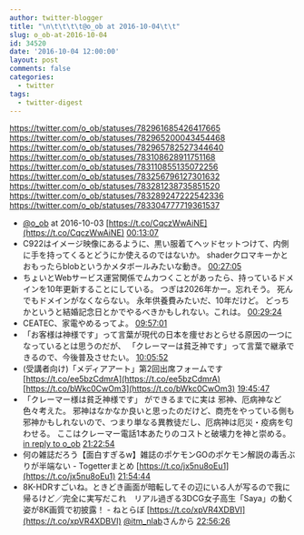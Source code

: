 ```yaml
---
author: twitter-blogger
title: "\n\t\t\t\t@o_ob at 2016-10-04\t\t"
slug: o_ob-at-2016-10-04
id: 34520
date: '2016-10-04 12:00:00'
layout: post
comments: false
categories:
  - twitter
tags:
  - twitter-digest
---
```


https://twitter.com/o_ob/statuses/782961685426417665 https://twitter.com/o_ob/statuses/782965200043454468 https://twitter.com/o_ob/statuses/782965782527344640 https://twitter.com/o_ob/statuses/783108628911751168 https://twitter.com/o_ob/statuses/783110855135072256 https://twitter.com/o_ob/statuses/783256796127301632 https://twitter.com/o_ob/statuses/783281238735851520 https://twitter.com/o_ob/statuses/783289247222542336 https://twitter.com/o_ob/statuses/783304777719361537  

*   [@o_ob](https://twitter.com/o_ob) at 2016-10-03 [https://t.co/CqczWwAiNE](https://t.co/CqczWwAiNE) [00:13:07](https://twitter.com/o_ob/statuses/782961685426417665)
*   C922はイメージ映像にあるように、黒い服着てヘッドセットつけて、内側に手を持ってくるとどうにか使えるのではないか。 shaderクロマキーかとおもったらblobというかメタボールみたいな動き。 [00:27:05](https://twitter.com/o_ob/statuses/782965200043454468)
*   ちょいとWebサービス運営関係でムカつくことがあったら、持っているドメインを10年更新することにしている。 つぎは2026年かー。忘れそう。 死んでもドメインがなくならない。 永年供養費みたいだ、10年だけど。 どっちかというと結婚記念日とかでやるべきかもしれない。これは。 [00:29:24](https://twitter.com/o_ob/statuses/782965782527344640)
*   CEATEC、家電やめるってよ。 [09:57:01](https://twitter.com/o_ob/statuses/783108628911751168)
*   「お客様は神様です」って言葉が現代の日本を痩せおとらせる原因の一つになっているとは思うのだが、 「クレーマーは貧乏神です」って言葉で継承できるので、今後普及させたい。 [10:05:52](https://twitter.com/o_ob/statuses/783110855135072256)
*   (受講者向け)「メディアアート」第2回出席フォームです [https://t.co/ee5bzCdmrA](https://t.co/ee5bzCdmrA) [https://t.co/bWkc0CwOm3](https://t.co/bWkc0CwOm3) [19:45:47](https://twitter.com/o_ob/statuses/783256796127301632)
*   「クレーマー様は貧乏神様です」 ができるまでに実は 邪神、厄病神など色々考えた。 邪神はなかなか良いと思ったのだけど、商売をやっている側も邪神かもしれないので、つまり単なる異教徒だし、厄病神は厄災・疫病を匂わせる。 ここはクレーマー電話1本あたりのコストと破壊力を神と崇める。 [in reply to o_ob](https://twitter.com/o_ob/statuses/783110855135072256) [21:22:54](https://twitter.com/o_ob/statuses/783281238735851520)
*   何の雑誌だろう【面白すぎるw】雑誌のポケモンGOのポケモン解説の毒舌ぶりが半端ない - Togetterまとめ [https://t.co/jx5nu8oEu1](https://t.co/jx5nu8oEu1) [21:54:44](https://twitter.com/o_ob/statuses/783289247222542336)
*   8K-HDRすごいね。ときどき画面が暗転してその辺にいる人が写るので我に帰るけど／完全に実写だこれ　リアル過ぎる3DCG女子高生「Saya」の動く姿が8K画質で初披露！ - ねとらぼ [https://t.co/xpVR4XDBVI](https://t.co/xpVR4XDBVI) [@itm_nlab](https://twitter.com/itm_nlab)さんから [22:56:26](https://twitter.com/o_ob/statuses/783304777719361537)